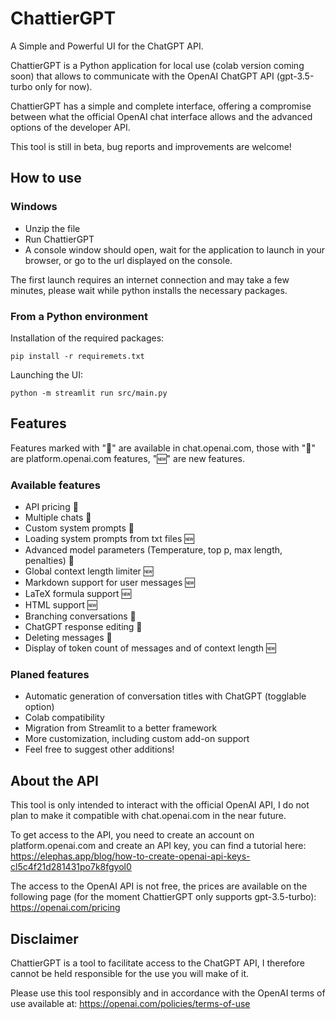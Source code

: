 # ChattierGPT
A Simple and Powerful UI for the ChatGPT API.

ChattierGPT is a Python application for local use (colab version coming soon) that allows to communicate with the OpenAI ChatGPT API (gpt-3.5-turbo only for now).

ChattierGPT has a simple and complete interface, offering a compromise between what the official OpenAI chat interface allows and the advanced options of the developer API.

This tool is still in beta, bug reports and improvements are welcome!

## How to use

### Windows

- Unzip the file
- Run ChattierGPT
- A console window should open, wait for the application to launch in your browser, or go to the url displayed on the console.

The first launch requires an internet connection and may take a few minutes, please wait while python installs the necessary packages.

### From a Python environment

Installation of the required packages:

```
pip install -r requiremets.txt
```

Launching the UI:

```
python -m streamlit run src/main.py
```

## Features
Features marked with "💬" are available in chat.openai.com, those with "🤖" are platform.openai.com features, "🆕" are new features.

### Available features

- API pricing 🤖
- Multiple chats 💬
- Custom system prompts 🤖
- Loading system prompts from txt files 🆕
- Advanced model parameters (Temperature, top p, max length, penalties) 🤖
- Global context length limiter 🆕
- Markdown support for user messages 🆕
- LaTeX formula support 🆕
- HTML support 🆕
- Branching conversations 💬
- ChatGPT response editing 🤖
- Deleting messages 🤖
- Display of token count of messages and of context length 🆕

### Planed features

- Automatic generation of conversation titles with ChatGPT (togglable option)
- Colab compatibility
- Migration from Streamlit to a better framework
- More customization, including custom add-on support
- Feel free to suggest other additions!

## About the API

This tool is only intended to interact with the official OpenAI API, I do not plan to make it compatible with chat.openai.com in the near future.

To get access to the API, you need to create an account on platform.openai.com and create an API key, you can find a tutorial here: https://elephas.app/blog/how-to-create-openai-api-keys-cl5c4f21d281431po7k8fgyol0

The access to the OpenAI API is not free, the prices are available on the following page (for the moment ChattierGPT only supports gpt-3.5-turbo): https://openai.com/pricing

## Disclaimer

ChattierGPT is a tool to facilitate access to the ChatGPT API, I therefore cannot be held responsible for the use you will make of it.

Please use this tool responsibly and in accordance with the OpenAI terms of use available at: https://openai.com/policies/terms-of-use
